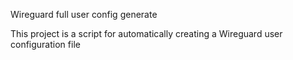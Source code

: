 Wireguard full user config generate 

This project is a script for automatically creating a Wireguard user configuration file
